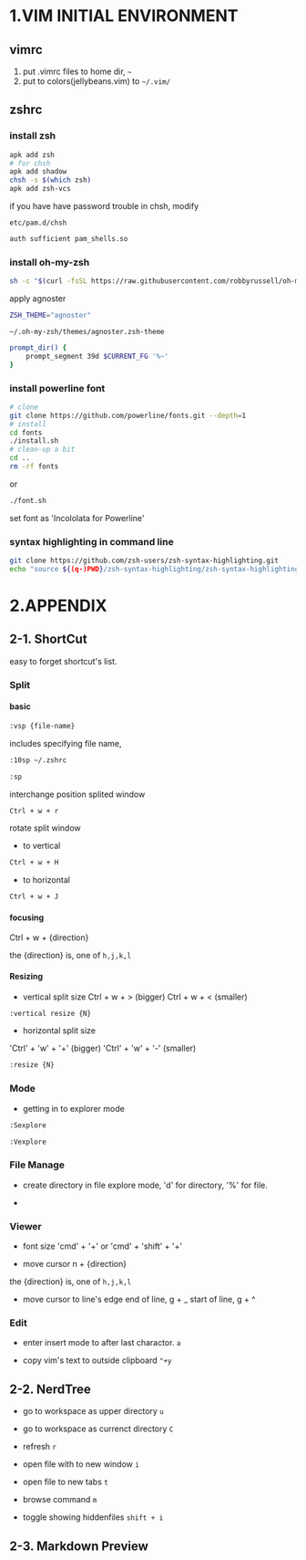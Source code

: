 # 1.VIM INITIAL ENVIRONMENT

## vimrc
1. put .vimrc files to home dir, ``~``
2. put to colors(jellybeans.vim) to ``~/.vim/``

## zshrc

### install zsh 

```bash
apk add zsh 
# for chsh
apk add shadow
chsh -s $(which zsh)
apk add zsh-vcs
```

if you have have password trouble in chsh, modify 

``etc/pam.d/chsh``

```bash
auth sufficient pam_shells.so
```

### install oh-my-zsh

```bash
sh -c "$(curl -fsSL https://raw.githubusercontent.com/robbyrussell/oh-my-zsh/master/tools/install.sh)"
``` 

apply agnoster

```bash
ZSH_THEME="agnoster"
```

``~/.oh-my-zsh/themes/agnoster.zsh-theme``

```bash
prompt_dir() {
	prompt_segment 39d $CURRENT_FG '%~'
}
```

### install powerline font 

```bash
# clone
git clone https://github.com/powerline/fonts.git --depth=1
# install
cd fonts
./install.sh
# clean-up a bit
cd ..
rm -rf fonts
```

or 

```bash
./font.sh
```

set font as 'Incololata for Powerline'

### syntax highlighting in command line

```bash
git clone https://github.com/zsh-users/zsh-syntax-highlighting.git
echo "source ${(q-)PWD}/zsh-syntax-highlighting/zsh-syntax-highlighting.zsh" >> ${ZDOTDIR:-$HOME}/.zshrc
```

# 2.APPENDIX

## 2-1. ShortCut

easy to forget shortcut's list.

### Split

#### basic

```bash
:vsp {file-name}
```

includes specifying file name, 
```bash
:10sp ~/.zshrc
```

```bash
:sp
```

interchange position splited window
```bash
Ctrl + w + r
```

rotate split window
- to vertical
```bash
Ctrl + w + H
```

- to horizontal
```bash
Ctrl + w + J
```

#### focusing  

Ctrl + w + {direction}

the {direction} is, one of `h,j,k,l`

#### Resizing

- vertical split size
Ctrl + w + > (bigger)
Ctrl + w + < (smaller)

```bash
:vertical resize {N}
```

- horizontal split size

'Ctrl' + 'w' + '+' (bigger)
'Ctrl' + 'w' + '-' (smaller)

```bash
:resize {N}
```

### Mode

- getting in to explorer mode
```bash 
:Sexplore
```
```bash
:Vexplore
```

### File Manage

- create directory
in file explore mode, 'd' for directory, '%' for file.

- 

### Viewer

- font size
'cmd' + '+' or 'cmd' + 'shift' + '+'

- move cursor 
n + {direction}

the {direction} is, one of `h,j,k,l`

- move cursor to line's edge
end of line, g + _
start of line, g + ^


### Edit

- enter insert mode to after last charactor.
``a``

- copy vim's text to outside clipboard
``"+y``

## 2-2. NerdTree

- go to workspace as upper directory
``u``

- go to workspace as currenct directory
``C``

- refresh
``r``

- open file with to new window 
``i``

- open file to new tabs
``t``

- browse command
``m``

- toggle showing hiddenfiles
``shift + i``

## 2-3. Markdown Preview
